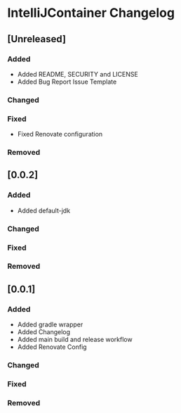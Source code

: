 # IntelliJContainer Changelog

## [Unreleased]

### Added

- Added README, SECURITY and LICENSE
- Added Bug Report Issue Template

### Changed

### Fixed

- Fixed Renovate configuration

### Removed

## [0.0.2]

### Added

- Added default-jdk

### Changed

### Fixed

### Removed

## [0.0.1]

### Added

- Added gradle wrapper
- Added Changelog
- Added main build and release workflow
- Added Renovate Config

### Changed

### Fixed

### Removed
